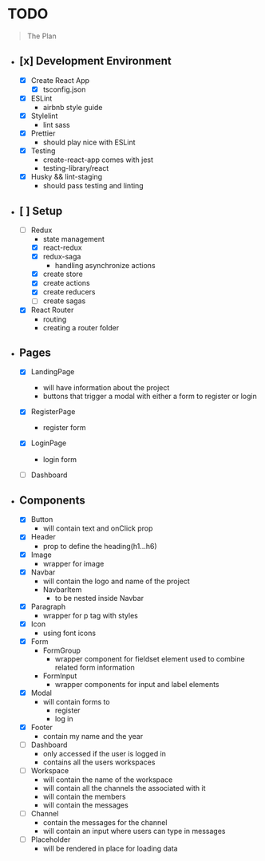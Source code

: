 # TODO

> The Plan

- ## [x] Development Environment

  - [x] Create React App
    - [x] tsconfig.json
  - [x] ESLint
    - airbnb style guide
  - [x] Stylelint
    - lint sass
  - [x] Prettier
    - should play nice with ESLint
  - [x] Testing
    - create-react-app comes with jest
    - testing-library/react
  - [x] Husky && lint-staging
    - should pass testing and linting

- ## [ ] Setup

  - [ ] Redux
    - state management
    - [x] react-redux
    - [x] redux-saga
      - handling asynchronize actions
    - [x] create store
    - [x] create actions
    - [x] create reducers
    - [ ] create sagas
  - [x] React Router
    - routing
    - creating a router folder

- ## Pages

  - [x] LandingPage

    - will have information about the project
    - buttons that trigger a modal with either a form to register or login

  - [x] RegisterPage
    - register form
  - [x] LoginPage
    - login form
  - [ ] Dashboard

- ## Components
  - [x] Button
    - will contain text and onClick prop
  - [x] Header
    - prop to define the heading(h1...h6)
  - [x] Image
    - wrapper for image
  - [x] Navbar
    - will contain the logo and name of the project
    - NavbarItem
      - to be nested inside Navbar
  - [x] Paragraph
    - wrapper for p tag with styles
  - [x] Icon
    - using font icons
  - [x] Form
    - FormGroup
      - wrapper component for fieldset element used to combine related form information
    - FormInput
      - wrapper components for input and label elements
  - [x] Modal
    - will contain forms to
      - register
      - log in
  - [x] Footer
    - contain my name and the year
  - [ ] Dashboard
    - only accessed if the user is logged in
    - contains all the users workspaces
  - [ ] Workspace
    - will contain the name of the workspace
    - will contain all the channels the associated with it
    - will contain the members
    - will contain the messages
  - [ ] Channel
    - contain the messages for the channel
    - will contain an input where users can type in messages
  - [ ] Placeholder
    - will be rendered in place for loading data
